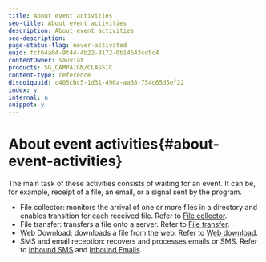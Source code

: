 ```yaml
---
title: About event activities
seo-title: About event activities
description: About event activities
seo-description: 
page-status-flag: never-activated
uuid: fcf64a04-9f44-4b22-8172-0b14643cd5c4
contentOwner: sauviat
products: SG_CAMPAIGN/CLASSIC
content-type: reference
discoiquuid: c405cbc5-1d31-490a-aa38-754c65d5ef22
index: y
internal: n
snippet: y
---
```


# About event activities{#about-event-activities}

The main task of these activities consists of waiting for an event. It can be, for example, receipt of a file, an email, or a signal sent by the program.

* File collector: monitors the arrival of one or more files in a directory and enables transition for each received file. Refer to [File collector](../../workflow/using/file-collector.md).
* File transfer: transfers a file onto a server. Refer to [File transfer](../../workflow/using/file-transfer.md).
* Web Download: downloads a file from the web. Refer to [Web download](../../workflow/using/web-download.md).
* SMS and email reception: recovers and processes emails or SMS. Refer to [Inbound SMS](../../workflow/using/inbound-sms.md) and [Inbound Emails](../../workflow/using/inbound-emails.md).

